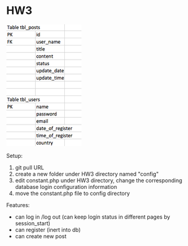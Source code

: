 # HW3

<img src="static/img/schema.png">


Setup:
1. git pull URL
2. create a new folder under HW3 directory named "config"
3. edit constant.php under HW3 directory, change the corresponding database login configuration information
4. move the constant.php file to config directory


Features:
- can log in /log out (can keep login status in different pages by session_start)
- can register (inert into db)
- can create new post
